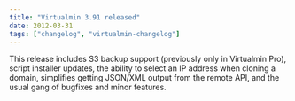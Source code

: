 ```yaml
---
title: "Virtualmin 3.91 released"
date: 2012-03-31
tags: ["changelog", "virtualmin-changelog"]
---
```


This release includes S3 backup support (previously only in Virtualmin Pro), script installer updates, the ability to select an IP address when cloning a domain, simplifies getting JSON/XML output from the remote API, and the usual gang of bugfixes and minor features.
